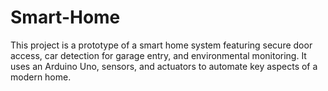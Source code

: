 # Smart-Home
This project is a prototype of a smart home system featuring secure door access, car detection for garage entry, and environmental monitoring. It uses an Arduino Uno, sensors, and actuators to automate key aspects of a modern home.
